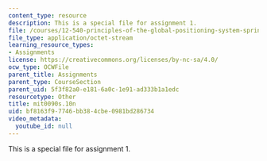 ```yaml
---
content_type: resource
description: This is a special file for assignment 1.
file: /courses/12-540-principles-of-the-global-positioning-system-spring-2012/bf8163f97746bb384cbe0981bd286734_mit0090s.10n
file_type: application/octet-stream
learning_resource_types:
- Assignments
license: https://creativecommons.org/licenses/by-nc-sa/4.0/
ocw_type: OCWFile
parent_title: Assignments
parent_type: CourseSection
parent_uid: 5f3f82a0-e181-6a0c-1e91-ad333b1a1edc
resourcetype: Other
title: mit0090s.10n
uid: bf8163f9-7746-bb38-4cbe-0981bd286734
video_metadata:
  youtube_id: null
---
```

This is a special file for assignment 1.